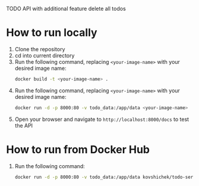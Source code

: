 TODO API with additional feature delete all todos
# How to run locally
1. Clone the repository
2. cd into current directory
3. Run the following command, replacing `<your-image-name>` with your desired image name:
    ```bash 
    docker build -t <your-image-name> .
    ```
4. Run the following command, replacing `<your-image-name>` with your desired image name:
    ```bash
    docker run -d -p 8000:80 -v todo_data:/app/data <your-image-name>
    ```
5. Open your browser and navigate to `http://localhost:8000/docs` to test the API

# How to run from Docker Hub
1. Run the following command:
    ```bash
    docker run -d -p 8000:80 -v todo_data:/app/data kovshichek/todo-service:latest
    ```